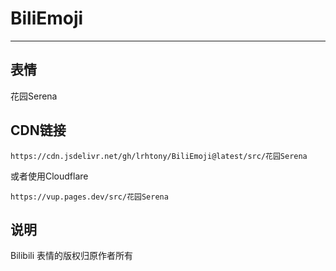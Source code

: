 # BiliEmoji
---
## 表情
花园Serena
## CDN链接
```
https://cdn.jsdelivr.net/gh/lrhtony/BiliEmoji@latest/src/花园Serena
```
或者使用Cloudflare
```
https://vup.pages.dev/src/花园Serena
```
## 说明
Bilibili 表情的版权归原作者所有
